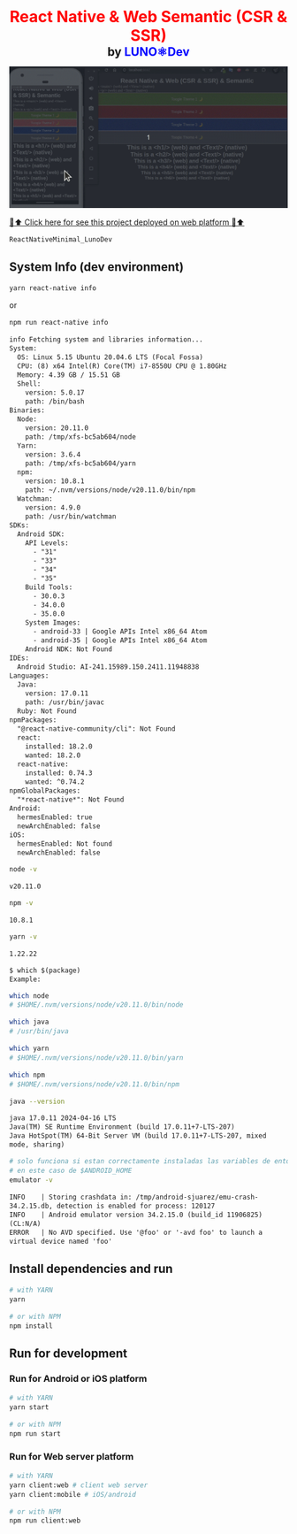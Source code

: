 <h1 style="color: red; text-align: center; margin: 0; padding: 0;">React Native & Web Semantic (CSR & SSR)</h1>
<h2 style="text-align: center; margin: 0; padding: 0;">by <strong style="color: blue">LUNO⚛Dev</strong></h2>

[![React Native and Web Semantic with CSR & SSR tecniches](documentation/il-mio-primo-dark-them-with-react-native_2024-07-09.gif "React Native & Web Semantic (CSR & SSR)")](https://sergiodevelops.github.io/ReactNativeMinimal_LunoDev/)

[🔗⬆️ Click here for see this project deployed on web platform 🔗️⬆️](https://sergiodevelops.github.io/ReactNativeMinimal_LunoDev/)

```
ReactNativeMinimal_LunoDev
```

## System Info (dev environment)
```bash
yarn react-native info
```
or
```bash
npm run react-native info
```
```
info Fetching system and libraries information...
System:
  OS: Linux 5.15 Ubuntu 20.04.6 LTS (Focal Fossa)
  CPU: (8) x64 Intel(R) Core(TM) i7-8550U CPU @ 1.80GHz
  Memory: 4.39 GB / 15.51 GB
  Shell:
    version: 5.0.17
    path: /bin/bash
Binaries:
  Node:
    version: 20.11.0
    path: /tmp/xfs-bc5ab604/node
  Yarn:
    version: 3.6.4
    path: /tmp/xfs-bc5ab604/yarn
  npm:
    version: 10.8.1
    path: ~/.nvm/versions/node/v20.11.0/bin/npm
  Watchman:
    version: 4.9.0
    path: /usr/bin/watchman
SDKs:
  Android SDK:
    API Levels:
      - "31"
      - "33"
      - "34"
      - "35"
    Build Tools:
      - 30.0.3
      - 34.0.0
      - 35.0.0
    System Images:
      - android-33 | Google APIs Intel x86_64 Atom
      - android-35 | Google APIs Intel x86_64 Atom
    Android NDK: Not Found
IDEs:
  Android Studio: AI-241.15989.150.2411.11948838
Languages:
  Java:
    version: 17.0.11
    path: /usr/bin/javac
  Ruby: Not Found
npmPackages:
  "@react-native-community/cli": Not Found
  react:
    installed: 18.2.0
    wanted: 18.2.0
  react-native:
    installed: 0.74.3
    wanted: ^0.74.2
npmGlobalPackages:
  "*react-native*": Not Found
Android:
  hermesEnabled: true
  newArchEnabled: false
iOS:
  hermesEnabled: Not found
  newArchEnabled: false
```

```bash
node -v
```
```
v20.11.0
```

```bash
npm -v
```
```
10.8.1
```

```bash
yarn -v
```
```
1.22.22
```

```
$ which $(package)
Example:
```
```bash
which node
# $HOME/.nvm/versions/node/v20.11.0/bin/node
```
```bash
which java
# /usr/bin/java
```
```bash
which yarn
# $HOME/.nvm/versions/node/v20.11.0/bin/yarn
```
```bash
which npm
# $HOME/.nvm/versions/node/v20.11.0/bin/npm
```

```bash
java --version
```
```
java 17.0.11 2024-04-16 LTS
Java(TM) SE Runtime Environment (build 17.0.11+7-LTS-207)
Java HotSpot(TM) 64-Bit Server VM (build 17.0.11+7-LTS-207, mixed mode, sharing)
```

```bash
# solo funciona si estan correctamente instaladas las variables de entorno
# en este caso de $ANDROID_HOME 
emulator -v
```
```
INFO    | Storing crashdata in: /tmp/android-sjuarez/emu-crash-34.2.15.db, detection is enabled for process: 120127
INFO    | Android emulator version 34.2.15.0 (build_id 11906825) (CL:N/A)
ERROR   | No AVD specified. Use '@foo' or '-avd foo' to launch a virtual device named 'foo'
```

## Install dependencies and run 

```bash
# with YARN
yarn
```
```bash
# or with NPM
npm install
```

## Run for development 

### Run for Android or iOS platform

```bash
# with YARN
yarn start
```
```bash
# or with NPM
npm run start
```

### Run for Web server platform

```bash
# with YARN
yarn client:web # client web server
yarn client:mobile # iOS/android
```
```bash
# or with NPM
npm run client:web
```
